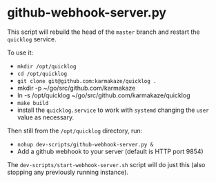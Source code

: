 # github-webhook-server.py

This script will rebuild the head of the `master` branch and restart the `quicklog` service.

To use it:

- `mkdir /opt/quicklog`
- `cd /opt/quicklog`
- `git clone git@github.com:karmakaze/quicklog .`
- mkdir -p ~/go/src/github.com/karmakaze
- ln -s /opt/quicklog ~/go/src/github.com/karmakaze/quicklog
- `make build`
- install the `quicklog.service` to work with `systemd` changing the `user` value as necessary.

Then still from the `/opt/quicklog` directory, run:

- `nohup dev-scripts/github-webhook-server.py &`
- Add a github webhook to your server (default is HTTP port 9854)

The `dev-scripts/start-webhook-server.sh` script will do just this (also stopping any previously running instance).
